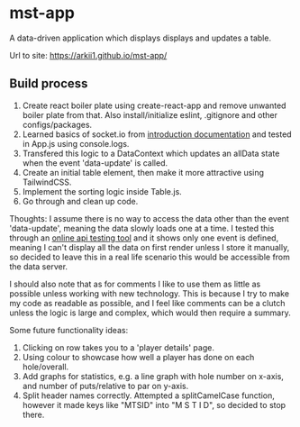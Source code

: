# mst-app
A data-driven application which displays displays and updates a table.

Url to site: https://arkii1.github.io/mst-app/

## Build process
1. Create react boiler plate using create-react-app and remove unwanted boiler plate from that. Also install/initialize eslint, .gitignore and other configs/packages.
2. Learned basics of socket.io from [introduction documentation](https://socket.io/docs/v4/) and tested in App.js using console.logs.
3. Transfered this logic to a DataContext which updates an allData state when the event 'data-update' is called.
4. Create an initial table element, then make it more attractive using TailwindCSS.
5. Implement the sorting logic inside Table.js.
6. Go through and clean up code.

Thoughts:
I assume there is no way to access the data other than the event 'data-update', meaning the data slowly loads one at a time. I tested this through an [online api testing tool](https://reqbin.com/) and it shows only one event is defined, meaning I can't display all the data on first render unless I store it manually, so decided to leave this in a real life scenario this would be accessible from the data server.

I should also note that as for comments I like to use them as little as possible unless working with new technology. This is because I try to make my code as readable as possible, and I feel like comments can be a clutch unless the logic is large and complex, which would then require a summary.

Some future functionality ideas:
1. Clicking on row takes you to a 'player details' page.
2. Using colour to showcase how well a player has done on each hole/overall.
3. Add graphs for statistics, e.g. a line graph with hole number on x-axis, and number of puts/relative to par on y-axis.
4. Split header names correctly. Attempted a splitCamelCase function, however it made keys like "MTSID" into "M S T I D", so decided to stop there.
